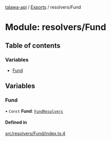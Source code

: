 [talawa-api](../README.md) / [Exports](../modules.md) / resolvers/Fund

# Module: resolvers/Fund

## Table of contents

### Variables

- [Fund](resolvers_Fund.md#fund)

## Variables

### Fund

• `Const` **Fund**: [`FundResolvers`](types_generatedGraphQLTypes.md#fundresolvers)

#### Defined in

[src/resolvers/Fund/index.ts:4](https://github.com/PalisadoesFoundation/talawa-api/blob/e5f7a9d/src/resolvers/Fund/index.ts#L4)
